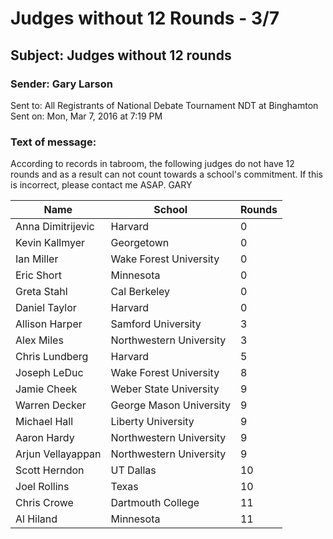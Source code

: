 # Judges without 12 Rounds - 3/7

## Subject:	Judges without 12 rounds
### Sender:	Gary Larson
Sent to:	All Registrants of National Debate Tournament NDT at Binghamton
Sent on:	Mon, Mar 7, 2016 at 7:19 PM

### Text of message:
According to records in tabroom, the following judges do not have 12 rounds and as a result can not count towards a school's commitment.  If this is incorrect, please contact me ASAP.  GARY 

| Name | School |Rounds |
| -- | -- | -- |
|Anna Dimitrijevic|Harvard|0|
|Kevin Kallmyer	|Georgetown	|0|
|Ian Miller	|Wake Forest University	|0|
|Eric Short	|Minnesota	|0|
|Greta Stahl	|Cal Berkeley	|0|
|Daniel Taylor	|Harvard	|0|
|Allison Harper	|Samford University	|3|
|Alex Miles	|Northwestern University	|3|
|Chris Lundberg	|Harvard	|5|
|Joseph LeDuc	|Wake Forest University	|8|
|Jamie Cheek	|Weber State University	|9|
|Warren Decker	|George Mason University	|9|
|Michael Hall	|Liberty University	|9|
|Aaron Hardy	|Northwestern University	|9|
|Arjun Vellayappan	|Northwestern University	|9|
|Scott Herndon	|UT Dallas	|10|
|Joel Rollins	|Texas	|10|
|Chris Crowe	|Dartmouth College	|11|
|Al Hiland	|Minnesota	|11|
